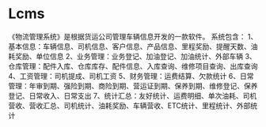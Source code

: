 # Lcms
 《物流管理系统》是根据货运公司管理车辆信息开发的一款软件。 系统包含： 1、基本信息：车辆信息、司机信息、客户信息、产品信息、里程奖励、提醒天数、油耗奖励、单位信息 2、业务管理：业务登记、加油登记、加油统计、外部车辆 3、仓库管理：配件入库、仓库库存、配件信息、入库查询、维修项目查询、出库查询 4、工资管理：司机提成、司机工资 5、财务管理：运费结算、欠款统计 6、日常管理：年审到期、强险到期、商险到期、营运证到期、保养到期、维修登记、保养登记、日常收入、日常支出 7、统计汇总：友好统计、运费明细、单次油耗、司机营收、营收汇总、司机统计、油耗奖励、车辆营收、ETC统计、里程统计、外部统计
